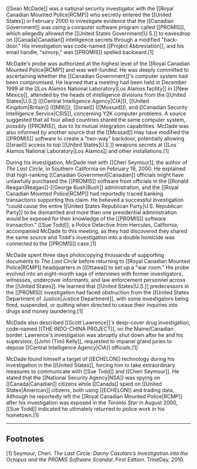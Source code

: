 [[Sean McDade]] was a national security investigator with the [[Royal Canadian Mounted Police|RCMP]] who secretly entered the [[United States]] in February 2000 to investigate evidence that the [[Canadian Government]] was using a computer software program called [[PROMIS]], which allegedly allowed the [[United States Government|U.S.]] to eavesdrop on [[Canada|Canadian]] intelligence secrets through a modified "back-door." His investigation was code-named [[Project Abbreviation]], and his email handle, "simorp," was [[PROMIS]] spelled backward.[1]

McDade's probe was authorized at the highest level of the [[Royal Canadian Mounted Police|RCMP]] and was well-funded. He was deeply committed to ascertaining whether the [[Canadian Government]]'s computer system had been compromised. He learned that a meeting had been held in December 1999 at the [[Los Alamos National Laboratory|Los Alamos facility]] in [[New Mexico]], attended by the heads of intelligence divisions from the [[United States|U.S.]] ([[Central Intelligence Agency|CIA]]), [[United Kingdom|Britain]] ([[MI6]]), [[Israel]] ([[Mossad]]), and [[Canadian Security Intelligence Service|CSIS]], concerning Y2K computer problems. A source suggested that all four allied countries shared the same computer system, possibly [[PROMIS]], due to its mutual integration capabilities. McDade was also informed by another source that the [[Mossad]] may have modified the [[PROMIS]] software to create a "two-way" backdoor, potentially allowing [[Israel]] access to top [[United States|U.S.]] weapons secrets at [[Los Alamos National Laboratory|Los Alamos]] and other installations.[1]

During his investigation, McDade met with [[Cheri Seymour]], the author of *The Last Circle*, in Southern California on February 19, 2000. He explained that high-ranking [[Canadian Government|Canadian]] officials might have unlawfully purchased the [[PROMIS]] software from officials in the [[Ronald Reagan|Reagan]]-[[George Bush|Bush]] administration, and the [[Royal Canadian Mounted Police|RCMP]] had reportedly traced banking transactions supporting this claim. He believed a successful investigation "could cause the entire [[United States Republican Party|U.S. Republican Party]] to be dismantled and more than one presidential administration would be exposed for their knowledge of the [[PROMIS]] software transaction." [[Sue Todd]], a Police Detective from Hercules, California, accompanied McDade to this meeting, as they had discovered they shared the same source and Todd's investigation into a double homicide was connected to the [[PROMIS]] case.[1]

McDade spent three days photocopying thousands of supporting documents to *The Last Circle* before returning to [[Royal Canadian Mounted Police|RCMP]] headquarters in [[Ottawa]] to set up a "war room." His probe evolved into an eight-month saga of interviews with former investigators, witnesses, undercover informants, and law enforcement personnel across the [[United States]]. He learned that [[United States|U.S.]] predecessors in the [[PROMIS]] investigation had faced obstruction from the [[United States Department of Justice|Justice Department]], with some investigators being fired, suspended, or quitting when directed to cease their inquiries into drugs and money laundering.[1]

McDade also described [[Scott Lawrence]]'s deep-cover drug investigation, code-named [[THE INDO-CHINA PROJECT]], on the Maine/Canadian border. Lawrence's investigation was abruptly shut down after he and his supervisor, [[John (Tim) Kelly]], requested to impanel grand juries to depose [[Central Intelligence Agency|CIA]] officials.[1]

McDade found himself a target of [[ECHELON]] technology during his investigation in the [[United States]], forcing him to take extraordinary measures to communicate with [[Sue Todd]] and [[Cheri Seymour]]. He stated that the [[National Security Agency|NSA]] was spying on [[Canada|Canadian]] citizens while [[Canada]] spied on [[United States|American]] citizens, both using [[ECHELON]] and trading data. Although he reportedly left the [[Royal Canadian Mounted Police|RCMP]] after his investigation was exposed in the *Toronto Star* in August 2000, [[Sue Todd]] indicated he ultimately returned to police work in his hometown.[1]

---
## Footnotes
[1] Seymour, Cheri. *The Last Circle: Danny Casolaro’s Investigation into the Octopus and the PROMIS Software Scandal*. First Edition. TrineDay, 2010.